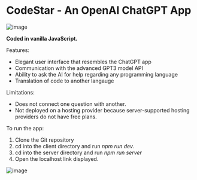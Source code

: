# CodeStar - An OpenAI ChatGPT App
![image](https://user-images.githubusercontent.com/98682258/219933392-27f18438-c4a3-4b89-9246-f0c450334e0c.png)

**Coded in vanilla JavaScript.**


Features:
* Elegant user interface that resembles the ChatGPT app
* Communication with the advanced GPT3 model API
* Ability to ask the AI for help regarding any programming language
* Translation of code to another langauge

Limitations:
* Does not connect one question with another.
* Not deployed on a hosting provider because server-supported hosting providers do not have free plans.

To run the app: 
1. Clone the Git repository
2. cd into the client directory and run *npm run dev*. 
3. cd into the server directory and run *npm run server*
4. Open the localhost link displayed.

![image](https://user-images.githubusercontent.com/98682258/219933487-88a6d52c-2d58-4a35-8c57-19ddf448738e.png)
